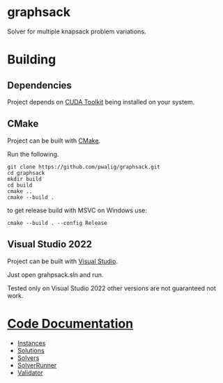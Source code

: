 # graphsack

Solver for multiple knapsack problem variations.

# Building

## Dependencies

Project depends on [CUDA Toolkit](https://developer.nvidia.com/cuda-toolkit) being installed on your system.

## CMake

Project can be built with [CMake](https://cmake.org).

Run the following.

```
git clone https://github.com/pwalig/graphsack.git
cd graphsack
mkdir build
cd build
cmake ..
cmake --build .
```

to get release build with MSVC on Windows use:
```
cmake --build . --config Release
```

## Visual Studio 2022

Project can be built with [Visual Studio](https://visualstudio.microsoft.com/).

Just open grahpsack.sln and run.

Tested only on Visual Studio 2022 other versions are not guaranteed not work.

# [Code Documentation](./src/README.md)

* [Instances](./src/inst/README.md)
* [Solutions](./src/res/README.md)
* [Solvers](./src/solvers/README.md)
* [SolverRunner](/src/README.md#solver-runner)
* [Validator](/src/README.md#validator)
